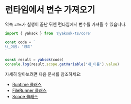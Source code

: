 # 런타임에서 변수 가져오기

약속 코드가 실행이 끝난 뒤엔 런타임에서 변수를 가져올 수 있습니다.

```typescript
import { yaksok } from '@yaksok-ts/core'

const code = `
내_이름: "영희"
`

const result = yaksok(code)
console.log(result.scope.getVariable('내_이름').value)
```

자세히 알아보려면 다음 문서를 참조하세요:

-   [Runtime 클래스](/api/classes/Runtime)
-   [FileRunner 클래스](/api/classes/FileRunner)
-   [Scope 클래스](/api/classes/Scope)

